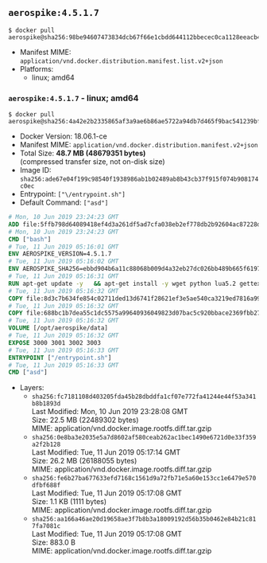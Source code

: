 ## `aerospike:4.5.1.7`

```console
$ docker pull aerospike@sha256:98be94607473834dcb67f66e1cbdd644112bbecec0ca1128eeacb448a240cfea
```

-	Manifest MIME: `application/vnd.docker.distribution.manifest.list.v2+json`
-	Platforms:
	-	linux; amd64

### `aerospike:4.5.1.7` - linux; amd64

```console
$ docker pull aerospike@sha256:4a42e2b2335865af3a9ae6b86ae5722a94db7d465f9bac541239bf0e718b14cb
```

-	Docker Version: 18.06.1-ce
-	Manifest MIME: `application/vnd.docker.distribution.manifest.v2+json`
-	Total Size: **48.7 MB (48679351 bytes)**  
	(compressed transfer size, not on-disk size)
-	Image ID: `sha256:ade67e04f199c98540f1938986ab1b02489ab8b43cb37f915f074b908174c0ec`
-	Entrypoint: `["\/entrypoint.sh"]`
-	Default Command: `["asd"]`

```dockerfile
# Mon, 10 Jun 2019 23:24:23 GMT
ADD file:5ffb798d64089418ef4d3a261df5ad7cfa038eb2ef778db2b92604ac87228d99 in / 
# Mon, 10 Jun 2019 23:24:23 GMT
CMD ["bash"]
# Tue, 11 Jun 2019 05:16:01 GMT
ENV AEROSPIKE_VERSION=4.5.1.7
# Tue, 11 Jun 2019 05:16:02 GMT
ENV AEROSPIKE_SHA256=ebbd904b6a11c88068b009d4a32eb27dc026bb489b665f619739f02b6527f554
# Tue, 11 Jun 2019 05:16:31 GMT
RUN apt-get update -y   && apt-get install -y wget python lua5.2 gettext-base   && wget "https://www.aerospike.com/artifacts/aerospike-server-community/${AEROSPIKE_VERSION}/aerospike-server-community-${AEROSPIKE_VERSION}-debian9.tgz" -O aerospike-server.tgz   && echo "$AEROSPIKE_SHA256 *aerospike-server.tgz" | sha256sum -c -   && mkdir aerospike   && tar xzf aerospike-server.tgz --strip-components=1 -C aerospike   && dpkg -i aerospike/aerospike-server-*.deb   && dpkg -i aerospike/aerospike-tools-*.deb   && mkdir -p /var/log/aerospike/   && mkdir -p /var/run/aerospike/   && rm -rf aerospike-server.tgz aerospike /var/lib/apt/lists/*   && rm -rf /opt/aerospike/lib/java   && dpkg -r wget ca-certificates openssl xz-utils  && dpkg --purge wget ca-certificates openssl xz-utils  && apt-get purge -y   && apt autoremove -y
# Tue, 11 Jun 2019 05:16:32 GMT
COPY file:8d3c7b634fe854c02711ded13d6741f28621ef3e5ae540ca3219ed7816a992ab in /etc/aerospike/aerospike.template.conf 
# Tue, 11 Jun 2019 05:16:32 GMT
COPY file:688bc1b7dea55c1dc5575a99640936049823d07bac5c920bbace2369fbb27428 in /entrypoint.sh 
# Tue, 11 Jun 2019 05:16:32 GMT
VOLUME [/opt/aerospike/data]
# Tue, 11 Jun 2019 05:16:32 GMT
EXPOSE 3000 3001 3002 3003
# Tue, 11 Jun 2019 05:16:33 GMT
ENTRYPOINT ["/entrypoint.sh"]
# Tue, 11 Jun 2019 05:16:33 GMT
CMD ["asd"]
```

-	Layers:
	-	`sha256:fc7181108d403205fda45b28dbddfa1cf07e772fa41244e44f53a341b8b1893d`  
		Last Modified: Mon, 10 Jun 2019 23:28:08 GMT  
		Size: 22.5 MB (22489302 bytes)  
		MIME: application/vnd.docker.image.rootfs.diff.tar.gzip
	-	`sha256:0e8ba3e2035e5a7d8602af580ceab262ac1bec1490e6721d0e33f359a2f2b128`  
		Last Modified: Tue, 11 Jun 2019 05:17:14 GMT  
		Size: 26.2 MB (26188055 bytes)  
		MIME: application/vnd.docker.image.rootfs.diff.tar.gzip
	-	`sha256:fe6b27ba677633efd7168c1561d9a72fb71e5a60e153cc1e6479e570dfbf688f`  
		Last Modified: Tue, 11 Jun 2019 05:17:08 GMT  
		Size: 1.1 KB (1111 bytes)  
		MIME: application/vnd.docker.image.rootfs.diff.tar.gzip
	-	`sha256:aa166a46ae20d19658ae3f7b8b3a18009192d56b35b0462e84b21c817fa7081c`  
		Last Modified: Tue, 11 Jun 2019 05:17:08 GMT  
		Size: 883.0 B  
		MIME: application/vnd.docker.image.rootfs.diff.tar.gzip
